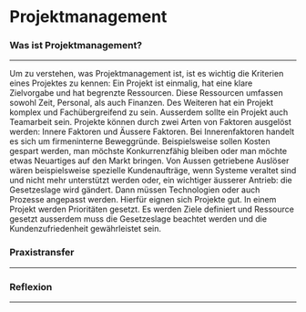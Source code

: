 # Projektmanagement

### Was ist Projektmanagement?
-------
Um zu verstehen, was Projektmanagement ist, ist es wichtig die Kriterien eines Projektes zu kennen: Ein Projekt ist einmalig, hat eine klare Zielvorgabe und hat begrenzte Ressourcen. Diese Ressourcen umfassen sowohl Zeit, Personal, als auch Finanzen. Des Weiteren hat ein Projekt komplex und Fachübergreifend zu sein. Ausserdem sollte ein Projekt auch Teamarbeit sein.
Projekte können durch zwei Arten von Faktoren ausgelöst werden: Innere Faktoren und Äussere Faktoren. 
Bei Innerenfaktoren handelt es sich um firmeninterne Beweggründe. Beispielsweise sollen Kosten gespart werden, man möchste Konkurrenzfähig bleiben oder man möchte etwas Neuartiges auf den Markt bringen. Von Aussen getriebene Auslöser wären beispielsweise spezielle Kundenaufträge, wenn Systeme veraltet sind und nicht mehr unterstützt werden oder, ein wichtiger äusserer Antrieb: die Gesetzeslage wird gändert. Dann müssen Technologien oder auch Prozesse angepasst werden. Hierfür eignen sich Projekte gut. 
In einem Projekt werden Prioritäten gesetzt. Es werden Ziele definiert und Ressource gesetzt ausserdem muss die Gesetzeslage beachtet werden und die Kundenzufriedenheit gewährleistet sein. 
  
### Praxistransfer
-------

### Reflexion
-------